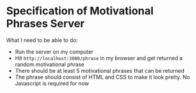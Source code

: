 # Specification of Motivational Phrases Server

What I need to be able to do:
- Run the server on my computer
- Hit `http://localhost:3000/phrase` in my browser and get returned a random motivational phrase
- There should be at least 5 motivational phrases that can be returned
- The phrase should consist of HTML and CSS to make it look pretty. No Javascript is required for now